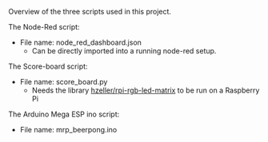 Overview of the three scripts used in this project.

The Node-Red script:
- File name: node_red_dashboard.json
  - Can be directly imported into a running node-red setup.
 
The Score-board script:
- File name: score_board.py
    - Needs the library [hzeller/rpi-rgb-led-matrix](https://github.com/hzeller/rpi-rgb-led-matrix) to be run on a Raspberry Pi

The Arduino Mega ESP ino script:
- File name: mrp_beerpong.ino
